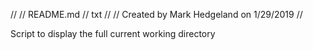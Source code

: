 //
// README.md
// txt
//
// Created by Mark Hedgeland on 1/29/2019
//

Script to display the full current working directory